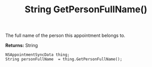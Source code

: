 ﻿---
uid: crmscript_ref_NSAppointmentSyncData_GetPersonFullName
title: String GetPersonFullName()
intellisense: NSAppointmentSyncData.GetPersonFullName
keywords: NSAppointmentSyncData, GetPersonFullName
so.topic: reference
---

The full name of the person this appointment belongs to.

**Returns:** String


```crmscript
NSAppointmentSyncData thing;
String personFullName  = thing.GetPersonFullName();
```


